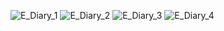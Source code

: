 ![E_Diary_1](https://github.com/user-attachments/assets/c4af6181-80d8-4501-8cd2-cca22b16a79d)
![E_Diary_2](https://github.com/user-attachments/assets/bbf72310-5b64-438e-b4e0-eb9c73cbf6c6)
![E_Diary_3](https://github.com/user-attachments/assets/3dd5e54f-22a1-4837-8003-83575e2e7ea2)
![E_Diary_4](https://github.com/user-attachments/assets/9ec270d4-96e9-4346-8f8b-4688debc206b)
